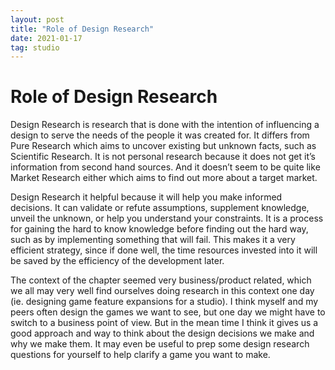 ```yaml
---
layout: post
title: "Role of Design Research"
date: 2021-01-17
tag: studio
---
```

# Role of Design Research

Design Research is research that is done with the intention of influencing a design to serve the needs of the people it was created for. It differs from Pure Research which aims to uncover existing but unknown facts, such as Scientific Research. It is not personal research because it does not get it’s information from second hand sources. And it doesn’t seem to be quite like Market Research either which aims to find out more about a target market.

Design Research it helpful because it will help you make informed decisions. It can validate or refute assumptions, supplement knowledge, unveil the unknown, or help you understand your constraints. It is a process for gaining the hard to know knowledge before finding out the hard way, such as by implementing something that will fail. This makes it a very efficient strategy, since if done well, the time resources invested into it will be saved by the efficiency of the development later.

The context of the chapter seemed very business/product related, which we all may very well find ourselves doing research in this context one day (ie. designing game feature expansions for a studio). I think myself and my peers often design the games we want to see, but one day we might have to switch to a business point of view. But in the mean time I think it gives us a good approach and way to think about the design decisions we make and why we make them. It may even be useful to prep some design research questions for yourself to help clarify a game you want to make.
